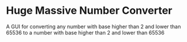 # Huge Massive Number Converter
A GUI for converting any number with base higher than 2 and lower than 65536 to a number with base higher than 2 and lower than 65536
